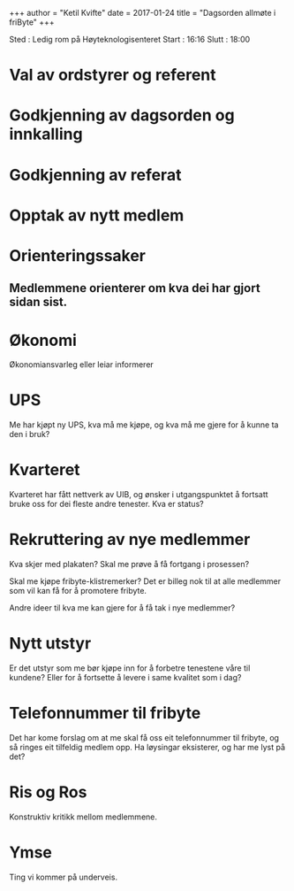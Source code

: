 +++
author = "Ketil Kvifte"
date = 2017-01-24
title = "Dagsorden allmøte i friByte"
+++

Sted : Ledig rom på Høyteknologisenteret Start : 16:16 Slutt : 18:00

# Val av ordstyrer og referent

# Godkjenning av dagsorden og innkalling

# Godkjenning av referat

# Opptak av nytt medlem

# Orienteringssaker

## Medlemmene orienterer om kva dei har gjort sidan sist.

# Økonomi

Økonomiansvarleg eller leiar informerer

# UPS

Me har kjøpt ny UPS, kva må me kjøpe, og kva må me gjere for å kunne ta
den i bruk?

# Kvarteret

Kvarteret har fått nettverk av UIB, og ønsker i utgangspunktet å
fortsatt bruke oss for dei fleste andre tenester. Kva er status?

# Rekruttering av nye medlemmer

Kva skjer med plakaten? Skal me prøve å få fortgang i prosessen?

Skal me kjøpe fribyte-klistremerker? Det er billeg nok til at alle
medlemmer som vil kan få for å promotere fribyte.

Andre ideer til kva me kan gjere for å få tak i nye medlemmer?

# Nytt utstyr

Er det utstyr som me bør kjøpe inn for å forbetre tenestene våre til
kundene? Eller for å fortsette å levere i same kvalitet som i dag?

# Telefonnummer til fribyte

Det har kome forslag om at me skal få oss eit telefonnummer til fribyte,
og så ringes eit tilfeldig medlem opp. Ha løysingar eksisterer, og har
me lyst på det?

# Ris og Ros

Konstruktiv kritikk mellom medlemmene.

# Ymse

Ting vi kommer på underveis.
